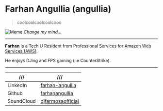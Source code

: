 # Farhan Angullia (angullia)

> coolcoolcoolcoolcooo

![Meme](/lambdameme4.jpg)
<cite>Change my mind...</cite>

---

**Farhan** is a Tech U Resident from Professional Services for [Amazon Web Services (AWS)][aws].

He enjoys DJing and FPS gaming (i.e CounterStrike).

---

| ///      | ///                                                            |
| -------- | -------------------------------------------------------------- |
| LinkedIn | [farhan-angullia](https://linkedin.com/in/farhan-angullia) |
| Github   | [farhanangullia](https://github.com/farhanangullia)      |
| SoundCloud   | [djfarmosaofficial](https://soundcloud.com/djfarmosaofficial)                     |

[aws]: https://aws.amazon.com
